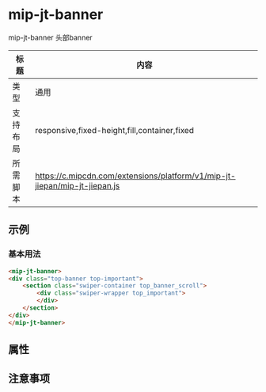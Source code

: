 # mip-jt-banner

mip-jt-banner 头部banner

标题|内容
----|----
类型|通用
支持布局|responsive,fixed-height,fill,container,fixed
所需脚本|https://c.mipcdn.com/extensions/platform/v1/mip-jt-jiepan/mip-jt-jiepan.js

## 示例

### 基本用法
```html
<mip-jt-banner>
<div class="top-banner top-important">
	<section class="swiper-container top_banner_scroll">
		<div class="swiper-wrapper top_important">
		</div>
	</section>
</div>
</mip-jt-banner>
```

## 属性

## 注意事项

